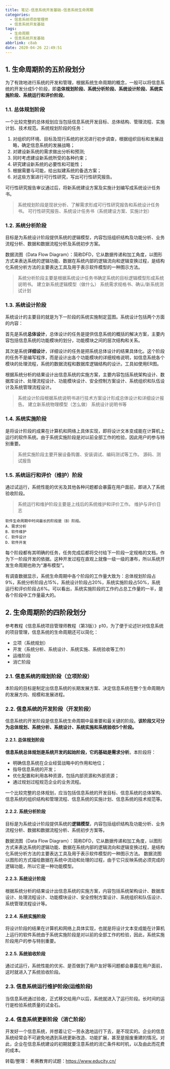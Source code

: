 ```yaml
---
title: 笔记-信息系统开发基础-信息系统生命周期
categories:
  - 信息系统项目管理师
  - 信息系统开发基础
tags:
  - 生命周期
  - 信息系统开发基础
abbrlink: c8ab
date: 2020-04-26 22:49:51
---
```


## 1. 生命周期阶的五阶段划分

为了有效地进行系统的开发和管理，根据系统生命周期的概念，一般可以将信息系统的开发分成5个阶段，即**总体规划阶段、系统分析阶段、系统设计阶段、系统实施阶段、系统运行和评价阶段**。
<!-- more -->
### 1.1. 总体规划阶段

一个比较完整的总体规划应当包括信息系统开发目标、总体结构、管理流程、实施计划、技术规范。系统规划阶段的任务：

1. 对组织的环境、目标及现行系统的状况进行初步调查，根据组织目标和发展战略，确定信息系统的发展战略；
2. 对建设新系统的需求做出分析和预测;
3. 同时考虑建设新系统所受的各种约束；
4. 研究建设新系统的必要性和可能性；
5. 根据需要与可能，给出拟建系统的备选方案；
6. 对这些方案进行可行性研究，写出可行性研究报告。

可行性研究报告审议通过后，将新系统建设方案及实施计划编写成系统设计任务书。

> 系统规划阶段是现状分析、了解需求形成可行性研究报告和系统设计任务书。
> 可行性研究报告、系统设计任务书（系统建设方案、实施计划）

### 1.2. 系统分析阶段

目标是为系统设计阶段提供系统的逻辑模型，内容包括组织结构及功能分析、业务流程分析、数据和数据流程分析及系统初步方案。

数据流图（Data Flow Diagram）：简称DFD，它从数据传递和加工角度，以图形方式来表达系统的逻辑功能、数据在系统内部的逻辑流向和逻辑变换过程，是结构化系统分析方法的主要表达工具及用于表示软件模型的一种图示方法。

> 系统分析阶段主要是根据系统设计任务书确定系统的目标逻辑模型形成系统说明书。
> 建立新系统逻辑模型（做什么）
> 系统需求规格书、确认/新系统测试计划

### 1.3. 系统设计阶段

系统设计的主要目的就是为下一阶段的系统实施制定蓝图。系统设计包括两个方面的内容：

首先是系统**总体设计**，总体设计的任务是提供信息系统的概括的解决方案，主要内容包括信息系统的功能模块的划分，功能模块之间的层次结构和关系。

其次是系统**详细设计**，详细设计的任务是把系统总体设计的结果具体化。这个阶段的任务不是编写程序，而是设计出各个功能模块的详细规格说明，如信息系统各个模块的处理流程，系统的数据流程和数据库逻辑结构的设计。工具如使用ER图。

根据系统分析的结果设计出信息系统的实施方案，主要内容包括系统架构设计、数据库设计、处理流程设计、功能模块设计、安全控制方案设计、系统组织和队伍设计及系统管理流程设计。

> 系统设计阶段根据系统说明书进行技术方案设计形成总体设计和详细设计报告。
> 建立新系统物理模型（怎么做）
> 系统设计说明书等

### 1.4. 系统实施阶段

是将设计阶段的成果在计算机和网络上具体实现，即将设计文本变成能在计算机上运行的软件系统。由于系统实施阶段是对以前全部工作的检验，因此用户的参与特别重要。

> 系统实施阶段主要开展设备购置、安装调试、编码测试等工作。
> 源码、测试报告

### 1.5. 系统运行和评价（维护）阶段

通过试运行，系统性能的优劣及其他各种问题都会暴露在用户面前，即进入了系统验收阶段。

> 系统运行和维护阶段主要是上线后的系统维护和评价工作。
> 维护与评价日志

    软件生命周期中时间最长的阶段是（B）阶段。
    A．需求分析
    B．软件维护
    C．软件设计
    D．软件开发

每个阶段都有其明确的任务，任务完成后都将交付给下一阶段一定规格的文档，作为下一阶段开发的依据。这种开发过程在直观上就像一级一级的瀑布，所以系统开发生命周期也称为“瀑布模型”。

有调查数据显示，系统生命周期中各个阶段的工作量大致为：总体规划阶段占9%，系统分析阶段占15%，系统设计阶段占20%，系统实施阶段占50%，系统运行和评价阶段占6%。可以看出，系统实施阶段的工作约占总工作量的一半，是各个阶段中工作量最大的。

## 2. 生命周期阶的四阶段划分

参考教程《信息系统项目管理师教程（第3版）》p10，为了便于论述针对信息系统的项目管理，信息系统的生命周期还可以简化：

- 立项（系统规划）
- 开发（系统分析、系统设计、系统实施、系统验收等工作）
- 运维阶段
- 消亡阶段

### 2.1. 信息系统的规划阶段（立项阶段）

本阶段的目标是制定出信息系统的长期发展方案、决定信息系统在整个生命周期内的发展方向、规模和发展进程。

### 2.2. 信息系统的开发阶段（开发阶段）

信息系统的开发阶段是信息系统生命周期中最重要和最关键的阶段。**该阶段又可分为总体规划、系统分析、系统设计、系统实施和系统验收5个阶段。**

#### 2.2.1. 总体规划阶段

**信息系统总体规划是系统开发的起始阶段，它的基础是需求分析**。本阶段将：

- 明确信息系统在企业经营战略中的作用和地位；
- 指导信息系统的开发；
- 优化配置和利用各种资源，包括内部资源和外部资源；
- 通过规划过程规范企业的业务流程。

一个比较完整的总体规划，应当包括信息系统的开发目标、信息系统的总体架构、信息系统的组织结构和管理流程、信息系统的实施计划、信息系统的技术规范等。

#### 2.2.2. 系统分析阶段

目标是为系统设计阶段提供系统的**逻辑模型**，内容包括组织结构及功能分析、业务流程分析、数据和数据流程分析、系统初步方案等。

数据流图（Data Flow Diagram）：简称DFD，它从数据传递和加工角度，以图形方式来表达系统的逻辑功能、数据在系统内部的逻辑流向和逻辑变换过程，是结构化系统分析方法的主要表达工具及用于表示软件模型的一种图示方法。
数据流图以图形的方式描绘数据在系统中流动和处理的过程，由于它只反映系统必须完成的逻辑功能，所以它是一种功能模型。

#### 2.2.3. 系统设计阶段

根据系统分析的结果设计出信息系统的实施方案，内容包括系统架构设计、数据库设计、处理流程设计、功能模块设计、安全控制方案设计、系统组织和队伍设计、系统管理流程设计等。

#### 2.2.4. 系统实施阶段

将设计阶段的结果在计算机和网络上具体实现，也就是将设计文本变成能在计算机上运行的软件系统由于系统实施阶段是对以前的全部工作的检验，因此，系统实施阶段用户的参与特别重要。

#### 2.2.5. 系统验收阶段

通过试运行，系统性能的优劣、是否做到了用户友好等问题都会暴露在用户面前，这时就进入了系统验收阶段。

### 2.3. 信息系统运行维护阶段(运维阶段)

当信息系统通过验收，正式移交给用户以后，系统就进入了运行阶段。长时间的运行是检验系统质量的试金石。

### 2.4. 信息系统更新阶段（消亡阶段）

开发好一个信息系统，并想着让它一劳永逸地运行下去，是不现实的。企业的信息系统经常会不可避免地遇到系统更新改造、功能扩展，甚至是报废重建的情况。对此，企业在信息系统建设的初期就要注意系统的消亡条件和时机，以及由此而花费的成本。

转载/整理：
希赛教育的试题：<https://www.educity.cn/>
